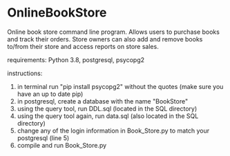 # OnlineBookStore
Online book store command line program. Allows users to purchase books and track their orders. Store owners can also add and remove books to/from their store and access reports on store sales.

requirements: Python 3.8, postgresql, psycopg2

instructions:
1. in terminal run "pip install psycopg2" without the quotes (make sure you have an up to date pip)
2. in postgresql, create a database with the name "BookStore" 
3. using the query tool, run DDL.sql (located in the SQL directory)
4. using the query tool again, run data.sql (also located in the SQL directory)
5. change any of the login information in Book_Store.py to match your postgresql (line 5)
6. compile and run Book_Store.py


